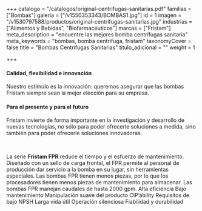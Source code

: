 +++
catalogo = "/catalogos/original-centrifugas-sanitarias.pdf"
familias = ["Bombas"]
galeria = ["/v1550353343/BOMBAS1.jpg"]
id = 1
imagen = "/v1530797588/productos/original-centrifugas-sanitarias.jpg"
industrias = ["Alimentos y Bebidas", "Biofarmacéuticos"]
marcas = ["Fristam"]
meta_description = "encuentre las mejores bomba centrífugas sanitaria"
meta_keywords = "bombas, bomba centrifuga, fristam"
taxonomyCover = false
title = "Bombas Centrífugas Sanitarias"
titulo_adicional = ""
weight = 1

+++
<h4>Calidad, flexibilidad e innovación</h4>
<p>Nuestro estímulo es la innovación: queremos asegurar que las bombas Fristam siempre sean la mejor elección para su empresa.</p>
<h4>Para el presente y para el futuro</h4>
<p>Fristam invierte de forma importante en la investigación y desarrollo de nuevas tecnologías, no sólo para poder ofrecerle soluciones a medida, sino también para poder ofrecerle soluciones innovadoras. </p>
<p> </p>

La serie **Fristam FPR** reduce el tiempo y el esfuerzo de mantenimiento. Diseñado con un sello de carga frontal, el FPR permite al personal de producción dar servicio a la bomba en su lugar, sin herramientas especiales. Las bombas FPR tienen menos piezas, por lo que los procesadores tienen menos piezas de mantenimiento para almacenar. Las bombas FPR manejan caudales de hasta 2000 gpm. Alta eficiencia Bajo mantenimiento Manipulación suave del producto CIP’ability Requisitos de bajo NPSH Larga vida útil Operación silenciosa Fiabilidad y durabilidad